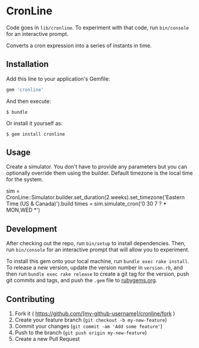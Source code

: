 # CronLine

Code goes in `lib/cronline`. To experiment with that code, run `bin/console` for an interactive prompt.

Converts a cron expression into a series of instants in time. 

## Installation

Add this line to your application's Gemfile:

```ruby
gem 'cronline'
```

And then execute:

    $ bundle

Or install it yourself as:

    $ gem install cronline

## Usage

Create a simulator. You don't have to provide any parameters but you can optionally override them using the builder. Default timezone is the local time for the system.

sim = CronLine::Simulator.builder.set_duration(2.weeks).set_timezone('Eastern Time (US & Canada)').build
times = sim.simulate_cron('0 30 7 ? * MON,WED *')

## Development

After checking out the repo, run `bin/setup` to install dependencies. Then, run `bin/console` for an interactive prompt that will allow you to experiment.

To install this gem onto your local machine, run `bundle exec rake install`. To release a new version, update the version number in `version.rb`, and then run `bundle exec rake release` to create a git tag for the version, push git commits and tags, and push the `.gem` file to [rubygems.org](https://rubygems.org).

## Contributing

1. Fork it ( https://github.com/[my-github-username]/cronline/fork )
2. Create your feature branch (`git checkout -b my-new-feature`)
3. Commit your changes (`git commit -am 'Add some feature'`)
4. Push to the branch (`git push origin my-new-feature`)
5. Create a new Pull Request
